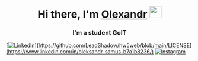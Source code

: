 <h1 align="center">Hi there, I'm <a href="https://daniilshat.ru/" target="_blank">Olexandr</a> 
<img src="https://github.com/blackcater/blackcater/raw/main/images/Hi.gif" height="32"/></h1>
<h3 align="center">I'm a student GoIT</h3>

[![LinkedIn](https://img.shields.io/badge/linkedin-%230077B5.svg?style=for-the-badge&logo=linkedin&logoColor=white)](https://github.com/LeadShadow/hw5web/blob/main/LICENSE](https://www.linkedin.com/in/oleksandr-samus-b7a1b8236/)
[![Instagram](https://img.shields.io/badge/Instagram-%23E4405F.svg?style=for-the-badge&logo=Instagram&logoColor=white)](https://www.instagram.com/sashasamus123/)
